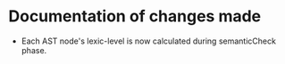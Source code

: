 # Documentation of changes made

- Each AST node's lexic-level is now calculated during semanticCheck phase.